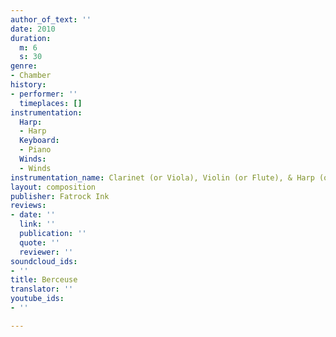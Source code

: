 ```yaml
---
author_of_text: ''
date: 2010
duration:
  m: 6
  s: 30
genre:
- Chamber
history:
- performer: ''
  timeplaces: []
instrumentation:
  Harp:
  - Harp
  Keyboard:
  - Piano
  Winds:
  - Winds
instrumentation_name: Clarinet (or Viola), Violin (or Flute), & Harp (or Piano)
layout: composition
publisher: Fatrock Ink
reviews:
- date: ''
  link: ''
  publication: ''
  quote: ''
  reviewer: ''
soundcloud_ids:
- ''
title: Berceuse
translator: ''
youtube_ids:
- ''

---
```

